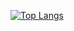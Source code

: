 
  [![Top Langs](https://github-readme-stats.vercel.app/api/top-langs/?username=nikdzub&layout=compact&langs_count=11)](https://github.com/anuraghazra/github-readme-statss)  
  
